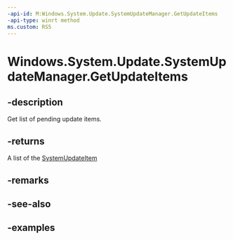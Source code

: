 ```yaml
---
-api-id: M:Windows.System.Update.SystemUpdateManager.GetUpdateItems
-api-type: winrt method
ms.custom: RS5
---
```


<!-- Method syntax.
public IVectorView<SystemUpdateItem> SystemUpdateManager.GetUpdateItems()
-->

# Windows.System.Update.SystemUpdateManager.GetUpdateItems

## -description
Get list of pending update items.

## -returns

A list of the [SystemUpdateItem](systemupdateitem.md)

## -remarks

## -see-also


## -examples

